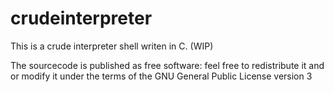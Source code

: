 # crudeinterpreter

This is a crude interpreter shell writen in C. (WIP)

The sourcecode is published as free software: feel free to redistribute it and or modify it under the terms of the GNU General Public License version 3
